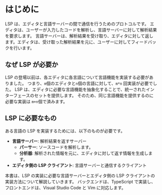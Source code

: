 # はじめに

LSP は、エディタと言語サーバーの間で通信を行うためのプロトコルです。
エディタは、ユーザーが入力したコードを解析し、言語サーバーに対して解析結果を要求します。
言語サーバーは、解析結果を受け取り、エディタに対して返します。エディタは、受け取った解析結果を元に、ユーザーに対してフィードバックを行います。

## なぜ LSP が必要か

LSP の登場以前は、各エディタに各言語について言語機能を実装する必要がありました。
つまり、`m`個のエディタと`n`個の言語に対して、`m*n` 回実装が必要でした。
LSP は、エディタに必要な言語機能を抽象化することで、統一されたインターフェースのセットを提供します。
そのため、同じ言語機能を提供するのに必要な実装は `m+n`個で済みます。

## LSP に必要なもの

ある言語の LSP を実装するためには、以下のものが必要です。

- **言語サーバー**: 解析結果を返すサーバー
  - **パーサー**: ソースコードを解析します。
  - **分析器**: 解析された情報を元に、エディタに対して返す情報を生成します。
- **エディタ側の LSP クライアント**: 言語サーバーと通信するクライアント

本書は、LSP の実装に必要な言語サーバーとエディタ側の LSP クライアントの実装方法について解説していきます。
バックエンドは、TypeScript で実装し、フロントエンドは、Visual Studio Code と Vim に対応します。
